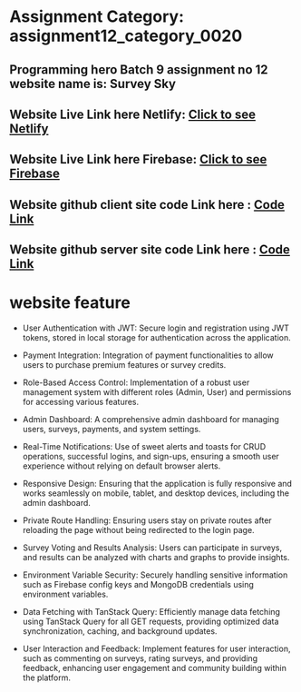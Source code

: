 # Assignment Category: assignment12_category_0020


## Programming hero Batch 9 assignment no 12 website name is: Survey Sky

## Website Live Link here Netlify:   [Click to see Netlify](https://surveysky.netlify.app/)

## Website Live Link here Firebase:   [Click to see Firebase](https://surveysky-c627d.web.app/)

## Website github client site code Link here : [Code Link](https://github.com/programming-hero-web-course1/b9a12-client-side-sujonahmedsr)

## Website github server site code Link here : [Code Link](https://github.com/programming-hero-web-course1/b9a12-server-side-sujonahmedsr)



# website feature 

- User Authentication with JWT: Secure login and registration using JWT tokens, stored in local storage for authentication across the application.

- Payment Integration: Integration of payment functionalities to allow users to purchase premium features or survey credits.

- Role-Based Access Control: Implementation of a robust user management system with different roles (Admin, User) and permissions for accessing various features.

- Admin Dashboard: A comprehensive admin dashboard for managing users, surveys, payments, and system settings.

- Real-Time Notifications: Use of sweet alerts and toasts for CRUD operations, successful logins, and sign-ups, ensuring a smooth user experience without relying on default browser alerts.

- Responsive Design: Ensuring that the application is fully responsive and works seamlessly on mobile, tablet, and desktop devices, including the admin dashboard.

- Private Route Handling: Ensuring users stay on private routes after reloading the page without being redirected to the login page.

- Survey Voting and Results Analysis: Users can participate in surveys, and results can be analyzed with charts and graphs to provide insights.

- Environment Variable Security: Securely handling sensitive information such as Firebase config keys and MongoDB credentials using environment variables.

- Data Fetching with TanStack Query: Efficiently manage data fetching using TanStack Query for all GET requests, providing optimized data synchronization, caching, and background updates.

- User Interaction and Feedback: Implement features for user interaction, such as commenting on surveys, rating surveys, and providing feedback, enhancing user engagement and community building within the platform.



